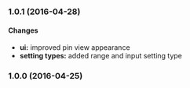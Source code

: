 ### 1.0.1 (2016-04-28)

#### Changes

* **ui:** improved pin view appearance
* **setting types:** added range and input setting type 

### 1.0.0 (2016-04-25)



